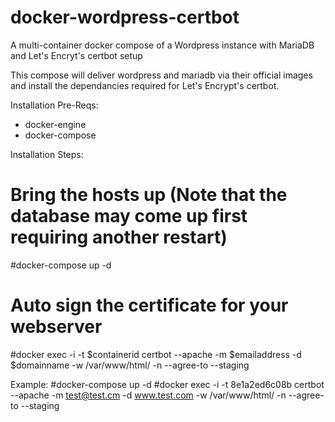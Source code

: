 # docker-wordpress-certbot
A multi-container docker compose of a Wordpress instance with MariaDB and Let's Encryt's certbot setup


This compose will deliver wordpress and mariadb via their official images and install the dependancies required for Let's Encrypt's certbot.

Installation Pre-Reqs:
* docker-engine
* docker-compose


Installation Steps:
# Bring the hosts up (Note that the database may come up first requiring another restart)
#docker-compose up -d

# Auto sign the certificate for your webserver
#docker exec -i -t $containerid certbot --apache -m $emailaddress -d $domainname -w /var/www/html/ -n --agree-to --staging



Example:
#docker-compose up -d
#docker exec -i -t 8e1a2ed6c08b certbot --apache -m test@test.cm -d www.test.com -w /var/www/html/ -n --agree-to --staging
